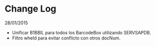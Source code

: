# Change Log

28/01/2015
+ Unificar B1BBIL para todos los BarcodeBox utilizando SERVSAPDB.
+ Filtro wheId para evitar conflicto con otros docNum.